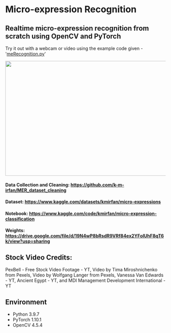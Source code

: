 # Micro-expression Recognition
## Realtime micro-expression recognition from scratch using OpenCV and PyTorch

Try it out with a webcam or video using the example code given - '[meRecognition.py](https://github.com/k-m-irfan/microexpression_recognition/blob/main/meRecognition.py)'

<p align="center">
  <img width="600" height="360" src="https://user-images.githubusercontent.com/80172338/160007938-2a5a5704-f095-40db-bfcc-e41f075a6030.gif">
</p>

#### Data Collection and Cleaning: https://github.com/k-m-irfan/MER_dataset_cleaning

#### Dataset: https://www.kaggle.com/datasets/kmirfan/micro-expressions

#### Notebook: https://www.kaggle.com/code/kmirfan/micro-expression-classification

#### Weights: https://drive.google.com/file/d/19N4wP8bRsdR9VRf84ex2YFolUhF8qT6k/view?usp=sharing


## Stock Video Credits:

PexBell - Free Stock Video Footage - YT, Video by Tima Miroshnichenko from Pexels, Video by Wolfgang Langer from Pexels, Vanessa Van Edwards - YT, Ancient Egypt - YT, and MDI Management Development International - YT

## Environment
- Python 3.9.7
- PyTorch 1.10.1
- OpenCV 4.5.4


